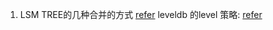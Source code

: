 1. LSM TREE的几种合并的方式 [refer](https://juejin.im/post/6844903863758094343)
leveldb 的level 策略: [refer](https://rocksdb.org.cn/doc/Leveled-Compaction.html)
